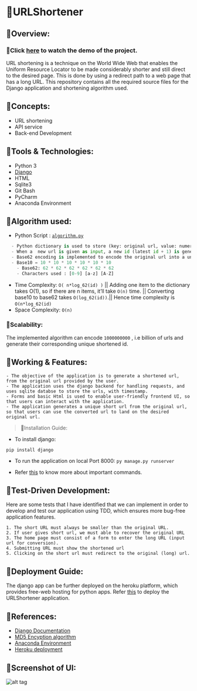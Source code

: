# 🔹URLShortener
## 🔸Overview:
### 📌Click [here](https://drive.google.com/file/d/1NkTVstCDgjh42h6_RkSA0aYnZOIQudFL/view?usp=sharing) to watch the demo of the project.

URL shortening is a technique on the World Wide Web that enables the Uniform Resource Locator to be made considerably shorter and still direct to the desired page. This is done by using a redirect path to a web page that has a long URL.
This repository contains all the required source files for the Django application and shortening algorithm used.

## 🔸**Concepts:**
- URL shortening
- API service
- Back-end Development

## 🔸**Tools & Technologies:**
- Python 3
- [Django](https://www.djangoproject.com/start/)
- HTML
- Sqlite3
- Git Bash
- PyCharm
- Anaconda Environment

## 🔸**Algorithm used:**
- Python Script : [`algorithm.py`](https://github.com/gauravpore/URLShortener-app/blob/final/algorithm.py)
```python
  - Python dictionary is used to store (key: original url, value: numeric id).
  - When a  new url is given as input, a new id (latest id + 1) is generated, which will always be unique.
  - Base62 encoding is implemented to encode the original url into a unique id, as base62 supports 56800 times more url than base10.
  - Base10 = 10 * 10 * 10 * 10 * 10 * 10
	- Base62: 62 * 62 * 62 * 62 * 62 * 62
	- Characters used : [0-9] [a-z] [A-Z]
  ```

- Time Complexity:  ``O( n*log_62(id) )``
|| Adding one item to the dictionary takes O(1), so if there are n items, it’ll take ``O(n)`` time.
|| Converting base10 to base62 takes ``O(log_62(id))``.|| Hence time complexity is ``O(n*log_62(id)``
- Space Complexity: ``O(n)``

### 🔸**Scalability:**
The implemented algorithm can encode `1000000000` , i.e billion of urls and generate their corresponding unique shortened id.

## 🔹Working & Features:
```
- The objective of the application is to generate a shortened url, from the original url provided by the user.
- The application uses the django backend for handling requests, and uses sqlite databse to store the urls, with timestamp.
- Forms and basic Html is used to enable user-friendly frontend UI, so that users can interact with the application.
- The application generates a unique short url from the original url, so that users can use the converted url to land on the desired original url.
```

>🔸Installation Guide:
- To install django:
```
pip install django
```
- To run the application on local Port 8000:
```py manage.py runserver```

- Refer [this](https://docs.djangoproject.com/en/3.2/) to know more about important commands.

## 🔹Test-Driven Development:
Here are some tests that I have identified that we can implement in order to develop and test our application using TDD, which ensures more bug-free application features.
```
1. The short URL must always be smaller than the original URL.
2. If user gives short url, we must able to recover the original URL
3. The home page must consist of a form to enter the long URL (input url for conversion).
4. Submitting URL must show the shortened url
5. Clicking on the short url must redirect to the original (long) url.
```

## 🔹Deployment Guide:
The django app can be further deployed on the heroku platform, which provides free-web hosting for python apps.
Refer [this](https://devcenter.heroku.com/articles/getting-started-with-python) to deploy the URLShortener application.

## 🔹References:
- [Django Documentation](https://docs.djangoproject.com/en/3.2/)
- [MD5 Encyption algorithm](https://en.wikipedia.org/wiki/MD5)
- [Anaconda Environment](https://www.anaconda.com/)
- [Heroku deployment](https://devcenter.heroku.com/categories/deployment)


## 🔸Screenshot of UI:
![alt tag](https://github.com/gauravpore/URLShortener-app/blob/final/snip.png "Chrome Extension")



